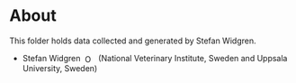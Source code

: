 # About

This folder holds data collected and generated by Stefan Widgren.

* Stefan Widgren <a href="https://orcid.org/0000-0001-5745-2284"><img
  alt="ORCID iD" src="img/orcid.svg" style="width:16px; height:16px;
  margin-left:4px; margin-right:4px; vertical-align:middle" /></a>
  (National Veterinary Institute, Sweden and Uppsala University,
Sweden)
